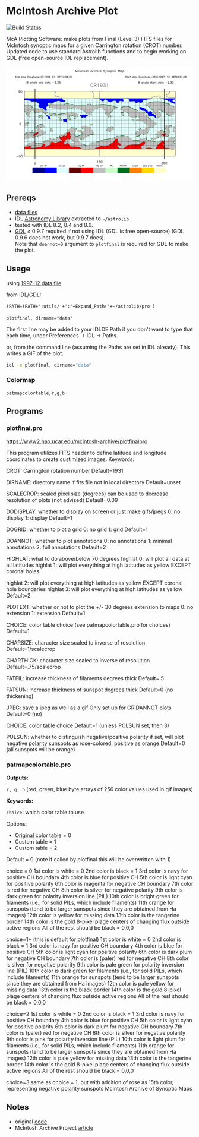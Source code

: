 
# McIntosh Archive Plot

[![Build Status](https://travis-ci.com/space-physics/McIntoshArchivePlot.svg?branch=master)](https://travis-ci.com/space-physics/McIntoshArchivePlot)

McA Plotting Software: make plots from Final (Level 3) FITS files for McIntosh synoptic maps for a given Carrington rotation (CROT) number.
Updated code to use standard Astrolib functions and to begin working on GDL (free open-source IDL replacement).

![image](data/CR1931_final_gridannot_miss_chbound.gif)

## Prereqs

* [data files](https://www.ngdc.noaa.gov/stp/space-weather/solar-data/solar-imagery/composites/synoptic-maps/mc-intosh/ptmc_level3/ptmc_level3_fits/)
* IDL [Astronomy Library](https://idlastro.gsfc.nasa.gov/) extracted to `~/astrolib`
* tested with IDL 8.2, 8.4 and 8.6.
* [GDL](https://www.scivision.dev/compiling-gdl-gnudatalanguage-on-ubuntu/) &ge; 0.9.7 required if not using IDL (GDL is free open-source) (GDL 0.9.6 does not work, but 0.9.7 does).  
  Note that `doannot=0` argument to `plotfinal` is required for GDL to make the plot.

## Usage

using [1997-12 data file](https://www.ngdc.noaa.gov/stp/space-weather/solar-data/solar-imagery/composites/synoptic-maps/mc-intosh/ptmc_level3/ptmc_level3_fits/ptmc_compo_sm_19971226_040108_cr1931_l3.fits.gz)

from IDL/GDL:

    !PATH=!PATH+':utils/'+':'+Expand_Path('+~/astrolib/pro')

    plotfinal, dirname="data"

The first line may be added to your IDLDE Path if you don't want to type that each time, under Preferences -> IDL -> Paths.

or, from the command line (assuming the Paths are set in IDL already). 
This writes a GIF of the plot.

```sh
idl -e plotfinal, dirname="data"
```

### Colormap

    patmapcolortable,r,g,b


## Programs


### plotfinal.pro

<https://www2.hao.ucar.edu/mcintosh-archive/plotfinalpro>

This program utilizes FITS header to define latitude and longitude
coordinates to create custimized images. Keywords:

CROT: Carrington rotation number Default=1931

DIRNAME: directory name if fits file not in local directory
Default=unset

SCALECROP: scaled pixel size (degrees) can be used to decrease resolution of plots (not advised) 
Default=0.09

DODISPLAY: whether to display on screen or just make gifs/jpegs 
0: no display 
1: display 
Default=1

DOGRID: whether to plot a grid 
0: no grid 
1: grid 
Default=1

DOANNOT: whether to plot annotations 
0: no annotations 
1: minimal annotations 
2: full annotations Default=2

HIGHLAT: what to do above/below 70 degrees highlat 
0: will plot all data at all latitudes highlat 
1: will plot everything at high latitudes as yellow EXCEPT coronal holes

highlat 
2: will plot everything at high latitudes as yellow EXCEPT coronal hole boundaries highlat 
3: will plot everything at high
latitudes as yellow 
Default=2

PLOTEXT: whether or not to plot the +/- 30 degrees extension to maps 
0: no extension 
1: extension 
Default=1

CHOICE: color table choice (see patmapcolortable.pro for choices)
Default=1

CHARSIZE: character size scaled to inverse of resolution
Default=1/scalecrop

CHARTHICK: character size scaled to inverse of resolution
Default=.75/scalecrop

FATFIL: increase thickness of filaments degrees thick Default=.5

FATSUN: increase thickness of sunspot degrees thick Default=0 (no
thickening)

JPEG: save a jpeg as well as a gif Only set up for GRIDANNOT plots
Default=0 (no)

CHOICE: color table choice Default=1 (unless POLSUN set, then 3)

POLSUN: whether to distinguish negative/positive polarity if set, will
plot negative polarity sunspots as rose-colored, positive as orange
Default=0 (all sunspots will be orange)

### patmapcolortable.pro

**Outputs:**

`r, g, b`
(red, green, blue byte arrays of 256 color values used in gif images) 


**Keywords:**

`choice`: which color table to use

Options: 
* Original color table = 0 
* Custom table = 1 
* Custom table = 2 

Default = 0 (note if called by plotfinal this will be overwritten with 1)

choice = 0 1st color is white 
= 0 2nd color is black 
= 1 3rd color is navy
for positive CH boundary 4th color is blue for positive CH 5th color is
light cyan for positive polarity 6th color is magenta for negative CH
boundary 7th color is red for negative CH 8th color is silver for
negative polarity 9th color is dark green for polarity inversion line
(PIL) 10th color is bright green for filaments (i.e., for solid PILs,
which include filaments) 11th orange for sunspots (tend to be larger
sunspots since they are obtained from Ha images) 12th color is yellow
for missing data 13th color is the tangerine border 14th color is the
gold 8-pixel plage centers of changing flux outside active regions All
of the rest should be black = 0,0,0

choice=1* (this is default for plotfinal) 1st color is white 
= 0 2nd color is black 
= 1 3rd color is navy 
for positive CH boundary 4th color
is blue for positive CH 5th color is light cyan for positive polarity
6th color is dark plum for negative CH boundary 7th color is (paler) red
for negative CH 8th color is silver for negative polarity 9th color is
pale green for polarity inversion line (PIL) 10th color is dark green
for filaments (i.e., for solid PILs, which include filaments) 11th
orange for sunspots (tend to be larger sunspots since they are obtained
from Ha images) 12th color is pale yellow for missing data 13th color is
the black border 14th color is the gold 8-pixel plage centers of
changing flux outside active regions All of the rest should be black =
0,0,0

choice=2 1st color is white 
= 0 2nd color is black 
= 1 3rd color is navy
for positive CH boundary 4th color is blue for positive CH 5th color is
light cyan for positive polarity 6th color is dark plum for negative CH
boundary 7th color is (paler) red for negative CH 8th color is silver
for negative polarity 9th color is pink for polarity inversion line
(PIL) 10th color is light plum for filaments (i.e., for solid PILs,
which include filaments) 11th orange for sunspots (tend to be larger
sunspots since they are obtained from Ha images) 12th color is pale
yellow for missing data 13th color is the tangerine border 14th color is
the gold 8-pixel plage centers of changing flux outside active regions
All of the rest should be black = 0,0,0

choice=3 same as choice = 1, but with addition of rose as 15th color,
representing negative polarity sunspots McIntosh Archive of Synoptic Maps

## Notes

- original [code](https://www2.hao.ucar.edu/mcintosh-archive/plotting-software)
- McIntosh Archive Project [article](https://eos.org/research-spotlights/preserving-a-45-year-record-of-sunspots?utm_source=eos&utm_medium=email&utm_campaign=EosBuzz011918)
